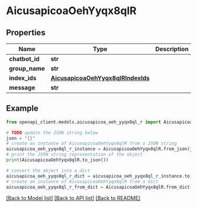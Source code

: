# AicusapicoaOehYyqx8qlR


## Properties

Name | Type | Description | Notes
------------ | ------------- | ------------- | -------------
**chatbot_id** | **str** |  | [optional] 
**group_name** | **str** |  | [optional] 
**index_ids** | [**AicusapicoaOehYyqx8qlRIndexIds**](AicusapicoaOehYyqx8qlRIndexIds.md) |  | [optional] 
**message** | **str** |  | [optional] 

## Example

```python
from openapi_client.models.aicusapicoa_oeh_yyqx8ql_r import AicusapicoaOehYyqx8qlR

# TODO update the JSON string below
json = "{}"
# create an instance of AicusapicoaOehYyqx8qlR from a JSON string
aicusapicoa_oeh_yyqx8ql_r_instance = AicusapicoaOehYyqx8qlR.from_json(json)
# print the JSON string representation of the object
print(AicusapicoaOehYyqx8qlR.to_json())

# convert the object into a dict
aicusapicoa_oeh_yyqx8ql_r_dict = aicusapicoa_oeh_yyqx8ql_r_instance.to_dict()
# create an instance of AicusapicoaOehYyqx8qlR from a dict
aicusapicoa_oeh_yyqx8ql_r_from_dict = AicusapicoaOehYyqx8qlR.from_dict(aicusapicoa_oeh_yyqx8ql_r_dict)
```
[[Back to Model list]](../README.md#documentation-for-models) [[Back to API list]](../README.md#documentation-for-api-endpoints) [[Back to README]](../README.md)


